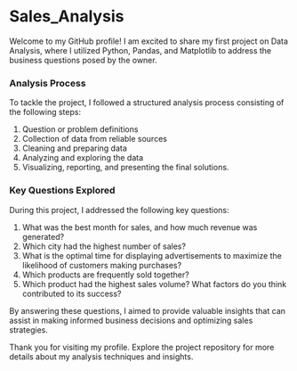 # Sales_Analysis
Welcome to my GitHub profile! I am excited to share my first project on Data Analysis, where I utilized Python, Pandas, and Matplotlib to address the business questions posed by the owner.


### Analysis Process
To tackle the project, I followed a structured analysis process consisting of the following steps:

1. Question or problem definitions
2. Collection of data from reliable sources
3. Cleaning and preparing data
4. Analyzing and exploring the data
5. Visualizing, reporting, and presenting the final solutions.


### Key Questions Explored
During this project, I addressed the following key questions:

1. What was the best month for sales, and how much revenue was generated?
2. Which city had the highest number of sales?
3. What is the optimal time for displaying advertisements to maximize the likelihood of customers making purchases?
4. Which products are frequently sold together?
5. Which product had the highest sales volume? What factors do you think contributed to its success?


By answering these questions, I aimed to provide valuable insights that can assist in making informed business decisions and optimizing sales strategies.

Thank you for visiting my profile. Explore the project repository for more details about my analysis techniques and insights.


